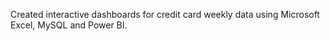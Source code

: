 Created interactive dashboards for credit card weekly data using Microsoft Excel, MySQL and Power BI.
